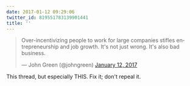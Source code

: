 ```yaml
---
date: 2017-01-12 09:29:06
twitter_id: 819551783139901441
title: ''
---
```


<blockquote class="twitter-tweet"><p lang="en" dir="ltr">Over-incentivizing people to work for large companies stifles entrepreneurship and job growth. It&#39;s not just wrong. It&#39;s also bad business.</p>&mdash; John Green (@johngreen) <a href="https://twitter.com/johngreen/status/819541412588949505?ref_src=twsrc%5Etfw">January 12, 2017</a></blockquote>
<script async src="https://platform.twitter.com/widgets.js" charset="utf-8"></script>

This thread, but especially THIS. Fix it; don't repeal it.
